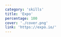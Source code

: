 ```yaml
---
category: 'skills'
title: 'Expo'
percentage: 100
cover: './cover.png'
link: 'https://expo.io/'
---
```

